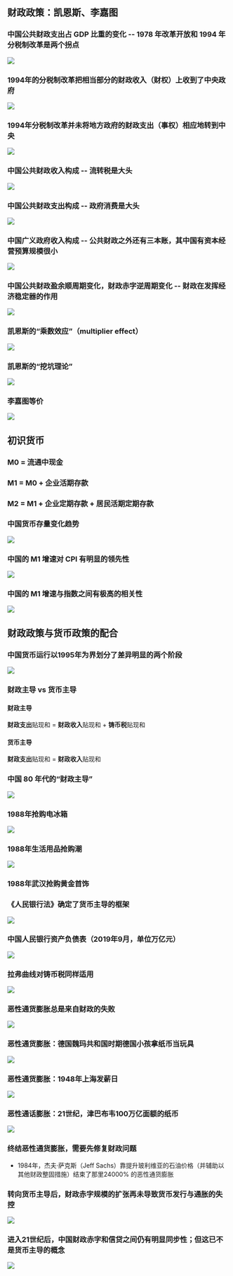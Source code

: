 
## 财政政策：凯恩斯、李嘉图

### 中国公共财政支出占 GDP 比重的变化 -- 1978 年改革开放和 1994 年分税制改革是两个拐点

![](./assets/98f9e6a94a8505deeed2ea756f6bb8ae_MD5.jpeg)

### 1994年的分税制改革把相当部分的财政收入（财权）上收到了中央政府

![](./assets/53d0b618b08bd15273dbf5f2d03b9d10_MD5.jpeg)

### 1994年分税制改革并未将地方政府的财政支出（事权）相应地转到中央

![](./assets/d95c2199f9d0a6b5f57d0e7a306d588f_MD5.jpeg)

### 中国公共财政收入构成 -- 流转税是大头

![](./assets/041356b6e05d5a287aa12e816c57b43b_MD5.jpeg)

### 中国公共财政支出构成 -- 政府消费是大头

![](./assets/ebd4e3065bc5d62ed5914090503d9225_MD5.jpeg)

### 中国广义政府收入构成 -- 公共财政之外还有三本账，其中国有资本经营预算规模很小

![](./assets/0c52d71422f6f6aa6af872598f0096c8_MD5.jpeg)

### 中国公共财政盈余顺周期变化，财政赤字逆周期变化 -- 财政在发挥经济稳定器的作用

![](./assets/e5fd983628371ae925a6c6fb0ecbd414_MD5.jpeg)

### 凯恩斯的“乘数效应”（multiplier effect）

![](./assets/af835b7a4db99dfe5ecdf7e98a3d0b3c_MD5.jpeg)

### 凯恩斯的“挖坑理论”

![](./assets/b875b48c2dc7fbd0ebda166b49cc39e5_MD5.jpeg)

### 李嘉图等价

![](./assets/7e838632037d7214b2f831ad79c06451_MD5.jpeg)

## 初识货币

### M0 = 流通中现金

### M1 = M0 + 企业活期存款

### M2 = M1 + 企业定期存款 + 居民活期定期存款


###  中国货币存量变化趋势

![](./assets/a233b1b408b7e9769953a8075f663f92_MD5.jpeg)

### 中国的 M1 增速对 CPI 有明显的领先性

![](./assets/6b589e3ddce2af3c17d9907e04f4f094_MD5.jpeg)

### 中国的 M1 增速与指数之间有极高的相关性

![](./assets/0be605e4851cbe72ce72ad4ea51001b3_MD5.jpeg)

## 财政政策与货币政策的配合

### 中国货币运行以1995年为界划分了差异明显的两个阶段

![](./assets/f4dca07c5259d464c07a623776d82447_MD5.jpeg)


### 财政主导 vs 货币主导

#### 财政主导     

**财政支出**贴现和 = **财政收入**贴现和 + **铸币税**贴现和

#### 货币主导

**财政支出**贴现和 = **财政收入**贴现和

### 中国 80 年代的“财政主导”

![](./assets/98118632475e162b2337745873d97e04_MD5.jpeg)

### 1988年抢购电冰箱

![](./assets/6c7a99aeecfb405be4e68b606b3273ef_MD5.jpeg)

### 1988年生活用品抢购潮

![](./assets/05a1413797a8b77028385fb28a508a07_MD5.jpeg)

### 1988年武汉抢购黄金首饰

### 《人民银行法》确定了货币主导的框架

![](./assets/c053161075ec9ebbf0480a884d30a5f0_MD5.jpeg)

### 中国人民银行资产负债表（2019年9月，单位万亿元）

![](./assets/583fecb32435593de86afcab714ffb80_MD5.jpeg)

### 拉弗曲线对铸币税同样适用

![](./assets/ab9421541e87b0052a5fd785e10ffb3f_MD5.jpeg)

### 恶性通货膨胀总是来自财政的失败

 ![](./assets/01306207f1a10022782d9ae03c45af67_MD5.jpeg)

### 恶性通货膨胀：德国魏玛共和国时期德国小孩拿纸币当玩具

![](./assets/fd80fd451128b50814215167ffaad41a_MD5.jpeg)

### 恶性通货膨胀：1948年上海发薪日

![](./assets/3e016bfde85656435112de103a27314a_MD5.jpeg)

### 恶性通话膨胀：21世纪，津巴布韦100万亿面额的纸币

![](./assets/969045ff6c10f86622edb02611d0e885_MD5.jpeg)

### 终结恶性通货膨胀，需要先修复财政问题

- 1984年，杰夫·萨克斯（Jeff Sachs）靠提升玻利维亚的石油价格（并辅助以其他财政整固措施）结束了那里24000% 的恶性通货膨胀

### 转向货币主导后，财政赤字规模的扩张再未导致货币发行与通胀的失控

![](./assets/c5840b2386129952029a59fea96eb86b_MD5.jpeg)

### 进入21世纪后，中国财政赤字和信贷之间仍有明显同步性；但这已不是货币主导的概念

![](./assets/61b5b5df2de62d350cc4dee78131b21c_MD5.jpeg)












